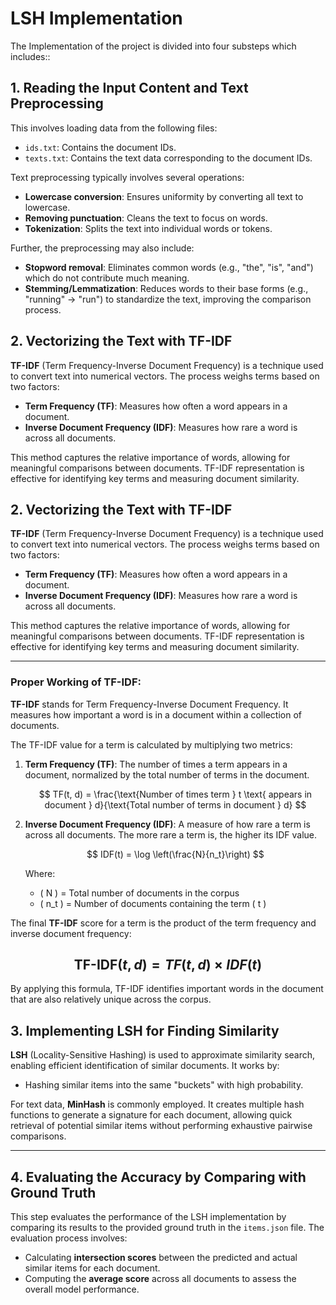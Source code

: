 # LSH Implementation 

The Implementation of the project is divided into four substeps which includes::

## 1. **Reading the Input Content and Text Preprocessing**

This involves loading data from the following files:
- `ids.txt`: Contains the document IDs.
- `texts.txt`: Contains the text data corresponding to the document IDs.

Text preprocessing typically involves several operations:
- **Lowercase conversion**: Ensures uniformity by converting all text to lowercase.
- **Removing punctuation**: Cleans the text to focus on words.
- **Tokenization**: Splits the text into individual words or tokens.

Further, the preprocessing may also include:
- **Stopword removal**: Eliminates common words (e.g., "the", "is", "and") which do not contribute much meaning.
- **Stemming/Lemmatization**: Reduces words to their base forms (e.g., "running" → "run") to standardize the text, improving the comparison process.

## 2. **Vectorizing the Text with TF-IDF**

**TF-IDF** (Term Frequency-Inverse Document Frequency) is a technique used to convert text into numerical vectors. The process weighs terms based on two factors:

- **Term Frequency (TF)**: Measures how often a word appears in a document.
- **Inverse Document Frequency (IDF)**: Measures how rare a word is across all documents.

This method captures the relative importance of words, allowing for meaningful comparisons between documents. TF-IDF representation is effective for identifying key terms and measuring document similarity.

## 2. **Vectorizing the Text with TF-IDF**

**TF-IDF** (Term Frequency-Inverse Document Frequency) is a technique used to convert text into numerical vectors. The process weighs terms based on two factors:

- **Term Frequency (TF)**: Measures how often a word appears in a document.
- **Inverse Document Frequency (IDF)**: Measures how rare a word is across all documents.

This method captures the relative importance of words, allowing for meaningful comparisons between documents. TF-IDF representation is effective for identifying key terms and measuring document similarity.

---

### Proper Working of TF-IDF:

**TF-IDF** stands for Term Frequency-Inverse Document Frequency. It measures how important a word is in a document within a collection of documents.

The TF-IDF value for a term is calculated by multiplying two metrics:

1. **Term Frequency (TF)**: The number of times a term appears in a document, normalized by the total number of terms in the document.

   $$
   TF(t, d) = \frac{\text{Number of times term } t \text{ appears in document } d}{\text{Total number of terms in document } d}
   $$

2. **Inverse Document Frequency (IDF)**: A measure of how rare a term is across all documents. The more rare a term is, the higher its IDF value.

   $$
   IDF(t) = \log \left(\frac{N}{n_t}\right)
   $$

   Where:
   - \( N \) = Total number of documents in the corpus
   - \( n_t \) = Number of documents containing the term \( t \)

The final **TF-IDF** score for a term is the product of the term frequency and inverse document frequency:

$$
\text{TF-IDF}(t, d) = TF(t, d) \times IDF(t)
$$
---

By applying this formula, TF-IDF identifies important words in the document that are also relatively unique across the corpus.


## 3. **Implementing LSH for Finding Similarity**

**LSH** (Locality-Sensitive Hashing) is used to approximate similarity search, enabling efficient identification of similar documents. It works by:
- Hashing similar items into the same "buckets" with high probability.

For text data, **MinHash** is commonly employed. It creates multiple hash functions to generate a signature for each document, allowing quick retrieval of potential similar items without performing exhaustive pairwise comparisons.

---

## 4. **Evaluating the Accuracy by Comparing with Ground Truth**

This step evaluates the performance of the LSH implementation by comparing its results to the provided ground truth in the `items.json` file. The evaluation process involves:
- Calculating **intersection scores** between the predicted and actual similar items for each document.
- Computing the **average score** across all documents to assess the overall model performance.


